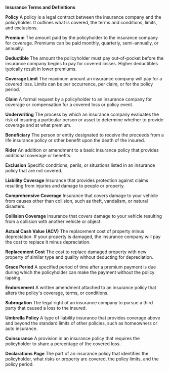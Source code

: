 **Insurance Terms and Definitions**

**Policy**
A policy is a legal contract between the insurance company and the policyholder. It outlines what is covered, the terms and conditions, limits, and exclusions.

**Premium**
The amount paid by the policyholder to the insurance company for coverage. Premiums can be paid monthly, quarterly, semi-annually, or annually.

**Deductible**
The amount the policyholder must pay out-of-pocket before the insurance company begins to pay for covered losses. Higher deductibles typically result in lower premiums.

**Coverage Limit**
The maximum amount an insurance company will pay for a covered loss. Limits can be per occurrence, per claim, or for the policy period.

**Claim**
A formal request by a policyholder to an insurance company for coverage or compensation for a covered loss or policy event.

**Underwriting**
The process by which an insurance company evaluates the risk of insuring a particular person or asset to determine whether to provide coverage and at what premium.

**Beneficiary**
The person or entity designated to receive the proceeds from a life insurance policy or other benefit upon the death of the insured.

**Rider**
An addition or amendment to a basic insurance policy that provides additional coverage or benefits.

**Exclusion**
Specific conditions, perils, or situations listed in an insurance policy that are not covered.

**Liability Coverage**
Insurance that provides protection against claims resulting from injuries and damage to people or property.

**Comprehensive Coverage**
Insurance that covers damage to your vehicle from causes other than collision, such as theft, vandalism, or natural disasters.

**Collision Coverage**
Insurance that covers damage to your vehicle resulting from a collision with another vehicle or object.

**Actual Cash Value (ACV)**
The replacement cost of property minus depreciation. If your property is damaged, the insurance company will pay the cost to replace it minus depreciation.

**Replacement Cost**
The cost to replace damaged property with new property of similar type and quality without deducting for depreciation.

**Grace Period**
A specified period of time after a premium payment is due during which the policyholder can make the payment without the policy lapsing.

**Endorsement**
A written amendment attached to an insurance policy that alters the policy's coverage, terms, or conditions.

**Subrogation**
The legal right of an insurance company to pursue a third party that caused a loss to the insured.

**Umbrella Policy**
A type of liability insurance that provides coverage above and beyond the standard limits of other policies, such as homeowners or auto insurance.

**Coinsurance**
A provision in an insurance policy that requires the policyholder to share a percentage of the covered loss.

**Declarations Page**
The part of an insurance policy that identifies the policyholder, what risks or property are covered, the policy limits, and the policy period.
